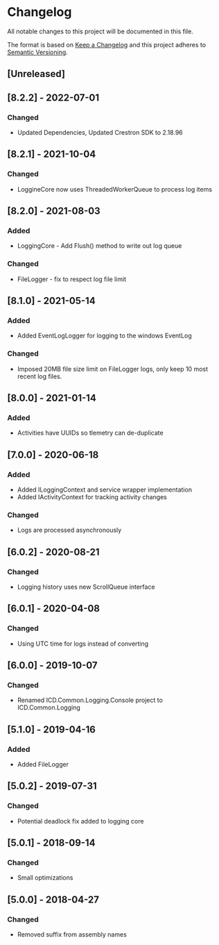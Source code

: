 # Changelog
All notable changes to this project will be documented in this file.

The format is based on [Keep a Changelog](http://keepachangelog.com/en/1.0.0/)
and this project adheres to [Semantic Versioning](http://semver.org/spec/v2.0.0.html).

## [Unreleased]

## [8.2.2] - 2022-07-01
### Changed
 - Updated Dependencies, Updated Crestron SDK to 2.18.96

## [8.2.1] - 2021-10-04
### Changed
 - LoggineCore now uses ThreadedWorkerQueue to process log items

## [8.2.0] - 2021-08-03
### Added
 - LoggingCore - Add Flush() method to write out log queue
### Changed
 - FileLogger - fix to respect log file limit

## [8.1.0] - 2021-05-14
### Added
 - Added EventLogLogger for logging to the windows EventLog
 
### Changed
 - Imposed 20MB file size limit on FileLogger logs, only keep 10 most recent log files.

## [8.0.0] - 2021-01-14
### Added
 - Activities have UUIDs so tlemetry can de-duplicate

## [7.0.0] - 2020-06-18
### Added
 - Added ILoggingContext and service wrapper implementation
 - Added IActivityContext for tracking activity changes

### Changed
 - Logs are processed asynchronously

## [6.0.2] - 2020-08-21
### Changed
 - Logging history uses new ScrollQueue interface

## [6.0.1] - 2020-04-08
### Changed
 - Using UTC time for logs instead of converting

## [6.0.0] - 2019-10-07
### Changed
 - Renamed ICD.Common.Logging.Console project to ICD.Common.Logging

## [5.1.0] - 2019-04-16
### Added
 - Added FileLogger

## [5.0.2] - 2019-07-31
### Changed
 - Potential deadlock fix added to logging core

## [5.0.1] - 2018-09-14
### Changed
 - Small optimizations

## [5.0.0] - 2018-04-27
### Changed
 - Removed suffix from assembly names
